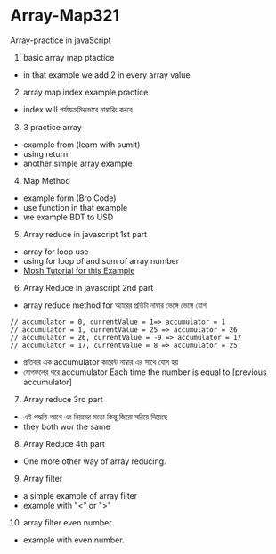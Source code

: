 # Array-Map321

Array-practice in javaScript

1. basic array map ptactice

- in that example we add 2 in every array value

2. array map index example practice

- index will পর্যায়ক্রমিকভাবে নাম্বারিং করবে

3. 3 practice array

- example from (learn with sumit)
- using return
- another simple array example

4. Map Method

- example form (Bro Code)
- use function in that example
- we example BDT to USD

5. Array reduce in javascript 1st part

- array for loop use
- using for loop of and sum of array number
- [Mosh Tutorial for this Example](https://youtu.be/g1C40tDP0Bk?si=C4reqQCkT_Xun2Ac)

6. Array Reduce in javascript 2nd part

- array reduce method for অ্যারের প্রতিটা নাম্বার ভেঙ্গে ভেঙ্গে যোগ

```
// accumulator = 0, currentValue = 1=> accumulator = 1
// accumulator = 1, currentValue = 25 => accumulator = 26
// accumulator = 26, currentValue = -9 => accumulator = 17
// accumulator = 17, currentValue = 8 => accumulator = 25

```

- প্রতিবার এক accumulator কারেন্ট নাম্বার এর সাথে যোগ হয়
- যোগফলের পরে accumulator Each time the number is equal to [previous
  accumulator]

7. Array reduce 3rd part

- এই পদ্ধতি আগে এর নিয়মের মতো কিন্তু জিরো সরিয়ে দিয়েছে
- they both wor the same

8. Array Reduce 4th part

- One more other way of array reducing.

9. Array filter

- a simple example of array filter
- example with "<" or ">"

10. array filter even number.

- example with even number.
